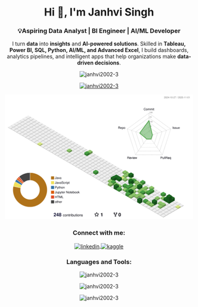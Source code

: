 <h1 align="center">Hi 👋, I'm Janhvi Singh</h1>
<h3 align="center">💡Aspiring Data Analyst | BI Engineer | AI/ML Developer</h3>

<p align="center"> 
  I turn <b>data</b> into <b>insights</b> and <b>AI-powered solutions</b>. Skilled in 
  <b>Tableau, Power BI, SQL, Python, AI/ML, and Advanced Excel</b>, I build 
  dashboards, analytics pipelines, and intelligent apps that help organizations 
  make <b>data-driven decisions</b>.
</p>

<!-- Profile Views -->
<p align="center"> 
  <img src="https://komarev.com/ghpvc/?username=janhvi2002-3&label=Profile%20views&color=0e75b6&style=flat" alt="janhvi2002-3" /> 
</p>

<!-- GitHub Trophy -->
<p align="center"> 
  <a href="https://github.com/ryo-ma/github-profile-trophy">
    <img src="https://github-profile-trophy.vercel.app/?username=janhvi2002-3" alt="janhvi2002-3" />
  </a> 
</p>

<!-- 3D Contribution Graph -->
<p align="center">
  <img src="./profile-3d-contrib/profile-green-animate.svg" alt="3D Contribution Graph" width="600"/>
</p>

<h3 align="center">Connect with me:</h3>
<p align="center">
  <a href="https://linkedin.com/in/janhvisingh3" target="blank">
    <img align="center" src="https://raw.githubusercontent.com/rahuldkjain/github-profile-readme-generator/master/src/images/icons/Social/linked-in-alt.svg" alt="linkedin" height="30" width="40" />
  </a>
  <a href="https://www.kaggle.com/janhvisingh300" target="blank">
    <img align="center" src="https://raw.githubusercontent.com/rahuldkjain/github-profile-readme-generator/master/src/images/icons/Social/kaggle.svg" alt="kaggle" height="30" width="40" />
  </a>
</p>

<h3 align="center">Languages and Tools:</h3>
<p align="center"> 
  <!-- Paste all your icons here from before -->
</p>

<!-- GitHub Stats -->
<p align="center">
  <img src="https://github-readme-stats.vercel.app/api/top-langs?username=janhvi2002-3&show_icons=true&locale=en&layout=compact" alt="janhvi2002-3" />
</p>
<p align="center">
  <img src="https://github-readme-stats.vercel.app/api?username=janhvi2002-3&show_icons=true&locale=en" alt="janhvi2002-3" />
</p>
<p align="center">
  <img src="https://github-readme-streak-stats.herokuapp.com/?user=janhvi2002-3&" alt="janhvi2002-3" />
</p>
